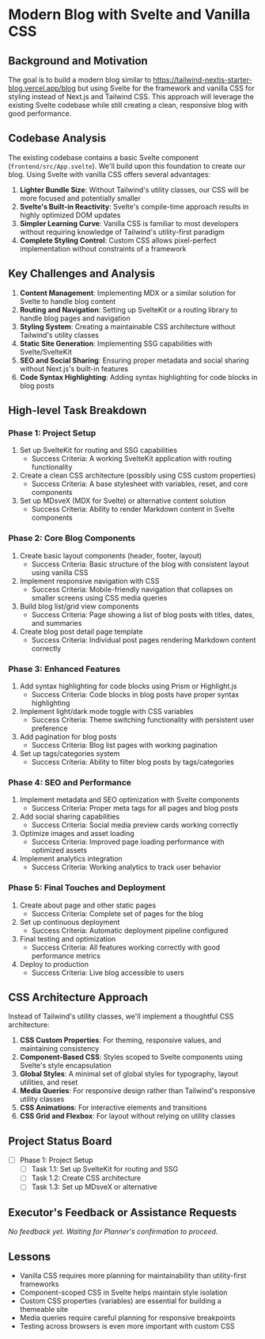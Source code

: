 # Modern Blog with Svelte and Vanilla CSS

## Background and Motivation
The goal is to build a modern blog similar to https://tailwind-nextjs-starter-blog.vercel.app/blog but using Svelte for the framework and vanilla CSS for styling instead of Next.js and Tailwind CSS. This approach will leverage the existing Svelte codebase while still creating a clean, responsive blog with good performance.

## Codebase Analysis
The existing codebase contains a basic Svelte component (`frontend/src/App.svelte`). We'll build upon this foundation to create our blog. Using Svelte with vanilla CSS offers several advantages:

1. **Lighter Bundle Size**: Without Tailwind's utility classes, our CSS will be more focused and potentially smaller
2. **Svelte's Built-in Reactivity**: Svelte's compile-time approach results in highly optimized DOM updates
3. **Simpler Learning Curve**: Vanilla CSS is familiar to most developers without requiring knowledge of Tailwind's utility-first paradigm
4. **Complete Styling Control**: Custom CSS allows pixel-perfect implementation without constraints of a framework

## Key Challenges and Analysis
1. **Content Management**: Implementing MDX or a similar solution for Svelte to handle blog content
2. **Routing and Navigation**: Setting up SvelteKit or a routing library to handle blog pages and navigation
3. **Styling System**: Creating a maintainable CSS architecture without Tailwind's utility classes
4. **Static Site Generation**: Implementing SSG capabilities with Svelte/SvelteKit 
5. **SEO and Social Sharing**: Ensuring proper metadata and social sharing without Next.js's built-in features
6. **Code Syntax Highlighting**: Adding syntax highlighting for code blocks in blog posts

## High-level Task Breakdown

### Phase 1: Project Setup
1. Set up SvelteKit for routing and SSG capabilities
   - Success Criteria: A working SvelteKit application with routing functionality
2. Create a clean CSS architecture (possibly using CSS custom properties)
   - Success Criteria: A base stylesheet with variables, reset, and core components
3. Set up MDsveX (MDX for Svelte) or alternative content solution
   - Success Criteria: Ability to render Markdown content in Svelte components

### Phase 2: Core Blog Components
1. Create basic layout components (header, footer, layout)
   - Success Criteria: Basic structure of the blog with consistent layout using vanilla CSS
2. Implement responsive navigation with CSS
   - Success Criteria: Mobile-friendly navigation that collapses on smaller screens using CSS media queries
3. Build blog list/grid view components
   - Success Criteria: Page showing a list of blog posts with titles, dates, and summaries
4. Create blog post detail page template
   - Success Criteria: Individual post pages rendering Markdown content correctly

### Phase 3: Enhanced Features
1. Add syntax highlighting for code blocks using Prism or Highlight.js
   - Success Criteria: Code blocks in blog posts have proper syntax highlighting
2. Implement light/dark mode toggle with CSS variables
   - Success Criteria: Theme switching functionality with persistent user preference
3. Add pagination for blog posts
   - Success Criteria: Blog list pages with working pagination
4. Set up tags/categories system
   - Success Criteria: Ability to filter blog posts by tags/categories

### Phase 4: SEO and Performance
1. Implement metadata and SEO optimization with Svelte components
   - Success Criteria: Proper meta tags for all pages and blog posts
2. Add social sharing capabilities
   - Success Criteria: Social media preview cards working correctly
3. Optimize images and asset loading
   - Success Criteria: Improved page loading performance with optimized assets
4. Implement analytics integration
   - Success Criteria: Working analytics to track user behavior

### Phase 5: Final Touches and Deployment
1. Create about page and other static pages
   - Success Criteria: Complete set of pages for the blog
2. Set up continuous deployment
   - Success Criteria: Automatic deployment pipeline configured
3. Final testing and optimization
   - Success Criteria: All features working correctly with good performance metrics
4. Deploy to production
   - Success Criteria: Live blog accessible to users

## CSS Architecture Approach
Instead of Tailwind's utility classes, we'll implement a thoughtful CSS architecture:

1. **CSS Custom Properties**: For theming, responsive values, and maintaining consistency
2. **Component-Based CSS**: Styles scoped to Svelte components using Svelte's style encapsulation
3. **Global Styles**: A minimal set of global styles for typography, layout utilities, and reset
4. **Media Queries**: For responsive design rather than Tailwind's responsive utility classes
5. **CSS Animations**: For interactive elements and transitions
6. **CSS Grid and Flexbox**: For layout without relying on utility classes

## Project Status Board
- [ ] Phase 1: Project Setup
  - [ ] Task 1.1: Set up SvelteKit for routing and SSG
  - [ ] Task 1.2: Create CSS architecture
  - [ ] Task 1.3: Set up MDsveX or alternative

## Executor's Feedback or Assistance Requests
*No feedback yet. Waiting for Planner's confirmation to proceed.*

## Lessons
- Vanilla CSS requires more planning for maintainability than utility-first frameworks
- Component-scoped CSS in Svelte helps maintain style isolation
- Custom CSS properties (variables) are essential for building a themeable site
- Media queries require careful planning for responsive breakpoints
- Testing across browsers is even more important with custom CSS 